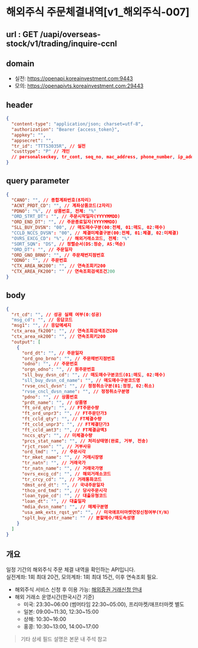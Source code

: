 # 해외주식 주문체결내역[v1_해외주식-007]

## url : GET /uapi/overseas-stock/v1/trading/inquire-ccnl

## domain

- 실전: https://openapi.koreainvestment.com:9443
- 모의: https://openapivts.koreainvestment.com:29443

## header

```json
{
  "content-type": "application/json; charset=utf-8",
  "authorization": "Bearer {access_token}",
  "appkey": "",
  "appsecret": "",
  "tr_id": "TTTS3035R", // 실전
  "custtype": "P" // 개인
  // personalseckey, tr_cont, seq_no, mac_address, phone_number, ip_addr, hashkey, gt_uid 등 필요시 추가
}
```

## query parameter

```json
{
  "CANO": "", // 종합계좌번호(8자리)
  "ACNT_PRDT_CD": "", // 계좌상품코드(2자리)
  "PDNO": "%", // 상품번호, 전체: "%"
  "ORD_STRT_DT": "", // 주문시작일자(YYYYMMDD)
  "ORD_END_DT": "", // 주문종료일자(YYYYMMDD)
  "SLL_BUY_DVSN": "00", // 매도매수구분(00:전체, 01:매도, 02:매수)
  "CCLD_NCCS_DVSN": "00", // 체결미체결구분(00:전체, 01:체결, 02:미체결)
  "OVRS_EXCG_CD": "%", // 해외거래소코드, 전체: "%"
  "SORT_SQN": "DS", // 정렬순서(DS:정순, AS:역순)
  "ORD_DT": "", // 주문일자
  "ORD_GNO_BRNO": "", // 주문채번지점번호
  "ODNO": "", // 주문번호
  "CTX_AREA_NK200": "", // 연속조회키200
  "CTX_AREA_FK200": "" // 연속조회검색조건200
}
```

## body

```json
{
  "rt_cd": "", // 성공 실패 여부(0:성공)
  "msg_cd": "", // 응답코드
  "msg1": "", // 응답메세지
  "ctx_area_fk200": "", // 연속조회검색조건200
  "ctx_area_nk200": "", // 연속조회키200
  "output": [
    {
      "ord_dt": "", // 주문일자
      "ord_gno_brno": "", // 주문채번지점번호
      "odno": "", // 주문번호
      "orgn_odno": "", // 원주문번호
      "sll_buy_dvsn_cd": "", // 매도매수구분코드(01:매도, 02:매수)
      "sll_buy_dvsn_cd_name": "", // 매도매수구분코드명
      "rvse_cncl_dvsn": "", // 정정취소구분(01:정정, 02:취소)
      "rvse_cncl_dvsn_name": "", // 정정취소구분명
      "pdno": "", // 상품번호
      "prdt_name": "", // 상품명
      "ft_ord_qty": "", // FT주문수량
      "ft_ord_unpr3": "", // FT주문단가3
      "ft_ccld_qty": "", // FT체결수량
      "ft_ccld_unpr3": "", // FT체결단가3
      "ft_ccld_amt3": "", // FT체결금액3
      "nccs_qty": "", // 미체결수량
      "prcs_stat_name": "", // 처리상태명(완료, 거부, 전송)
      "rjct_rson": "", // 거부사유
      "ord_tmd": "", // 주문시각
      "tr_mket_name": "", // 거래시장명
      "tr_natn": "", // 거래국가
      "tr_natn_name": "", // 거래국가명
      "ovrs_excg_cd": "", // 해외거래소코드
      "tr_crcy_cd": "", // 거래통화코드
      "dmst_ord_dt": "", // 국내주문일자
      "thco_ord_tmd": "", // 당사주문시각
      "loan_type_cd": "", // 대출유형코드
      "loan_dt": "", // 대출일자
      "mdia_dvsn_name": "", // 매체구분명
      "usa_amk_exts_rqst_yn": "", // 미국애프터마켓연장신청여부(Y/N)
      "splt_buy_attr_name": "" // 분할매수/매도속성명
    }
  ]
}
```

## 개요

일정 기간의 해외주식 주문 체결 내역을 확인하는 API입니다.  
실전계좌: 1회 최대 20건, 모의계좌: 1회 최대 15건, 이후 연속조회 필요.

- 해외주식 서비스 신청 후 이용 가능: [해외증권 거래신청 안내](https://securities.koreainvestment.com/main/bond/research/_static/TF03ca010001.jsp)
- 해외 거래소 운영시간(한국시간 기준)
  - 미국: 23:30~06:00 (썸머타임 22:30~05:00), 프리마켓/애프터마켓 별도
  - 일본: 09:00~11:30, 12:30~15:00
  - 상해: 10:30~16:00
  - 홍콩: 10:30~13:00, 14:00~17:00

> 기타 상세 필드 설명은 본문 내 주석 참고
